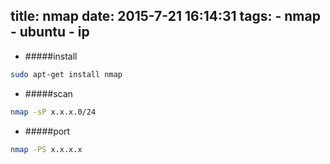 title: nmap
date: 2015-7-21 16:14:31
tags: 
	- nmap
	- ubuntu
	- ip
---

* #####install
```bash
sudo apt-get install nmap
```
<!--more-->
* #####scan
```bash
nmap -sP x.x.x.0/24
```

* #####port
```bash
nmap -PS x.x.x.x
```
